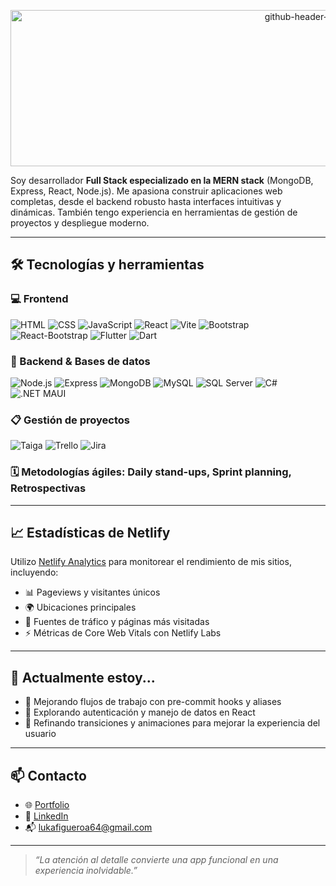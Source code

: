 <p align="center">
  <img width="938" height="250" alt="github-header-image" src="https://github.com/user-attachments/assets/7ebc3d62-8df8-4226-a488-41f41d298a4f" />
</p>

Soy desarrollador **Full Stack especializado en la MERN stack** (MongoDB, Express, React, Node.js). Me apasiona construir aplicaciones web completas, desde el backend robusto hasta interfaces intuitivas y dinámicas. También tengo experiencia en herramientas de gestión de proyectos y despliegue moderno.

---

## 🛠️ Tecnologías y herramientas

### 💻 Frontend
![HTML](https://img.shields.io/badge/-HTML5-E34F26?logo=html5&logoColor=white&style=flat)
![CSS](https://img.shields.io/badge/-CSS3-1572B6?logo=css3&logoColor=white&style=flat)
![JavaScript](https://img.shields.io/badge/-JavaScript-F7DF1E?logo=javascript&logoColor=black&style=flat)
![React](https://img.shields.io/badge/-React-61DAFB?logo=react&logoColor=white&style=flat)
![Vite](https://img.shields.io/badge/-Vite-646CFF?logo=vite&logoColor=white&style=flat)
![Bootstrap](https://img.shields.io/badge/-Bootstrap-7952B3?logo=bootstrap&logoColor=white&style=flat)
![React-Bootstrap](https://img.shields.io/badge/-React--Bootstrap-7952B3?logo=bootstrap&logoColor=white&style=flat)
![Flutter](https://img.shields.io/badge/-Flutter-02569B?logo=flutter&logoColor=white&style=flat)
![Dart](https://img.shields.io/badge/-Dart-0175C2?logo=dart&logoColor=white&style=flat)

### 🧠 Backend & Bases de datos
![Node.js](https://img.shields.io/badge/-Node.js-339933?logo=node.js&logoColor=white&style=flat)
![Express](https://img.shields.io/badge/-Express-000000?logo=express&logoColor=white&style=flat)
![MongoDB](https://img.shields.io/badge/-MongoDB-47A248?logo=mongodb&logoColor=white&style=flat)
![MySQL](https://img.shields.io/badge/-MySQL-4479A1?logo=mysql&logoColor=white&style=flat)
![SQL Server](https://img.shields.io/badge/-SQL%20Server-CC2927?logo=microsoft-sql-server&logoColor=white&style=flat)
![C#](https://img.shields.io/badge/-C%23-239120?logo=c-sharp&logoColor=white&style=flat)
![.NET MAUI](https://img.shields.io/badge/-.NET%20MAUI-512BD4?logo=dotnet&logoColor=white&style=flat)

### 📋 Gestión de proyectos
![Taiga](https://img.shields.io/badge/-Taiga-13C4A3?logo=taiga&logoColor=white&style=flat)
![Trello](https://img.shields.io/badge/-Trello-0052CC?logo=trello&logoColor=white&style=flat)
![Jira](https://img.shields.io/badge/-Jira-0052CC?logo=jira&logoColor=white&style=flat)

### 🗓️ Metodologías ágiles: **Daily stand-ups**, **Sprint planning**, **Retrospectivas**

---

## 📈 Estadísticas de Netlify

Utilizo [Netlify Analytics](https://www.netlify.com/blog/2021/12/14/monitor-the-health-and-usage-of-your-sites-with-netlify-analytics/) para monitorear el rendimiento de mis sitios, incluyendo:
- 📊 Pageviews y visitantes únicos
- 🌍 Ubicaciones principales
- 🔗 Fuentes de tráfico y páginas más visitadas
- ⚡ Métricas de Core Web Vitals con Netlify Labs

---

## 🚀 Actualmente estoy...

- 🔧 Mejorando flujos de trabajo con pre-commit hooks y aliases
- 🧪 Explorando autenticación y manejo de datos en React
- 🎨 Refinando transiciones y animaciones para mejorar la experiencia del usuario

---

## 📫 Contacto

- 🌐 [Portfolio](https://tuportfolio.com)
- 💼 [LinkedIn](https://linkedin.com/in/lucas-figueroa-579b0b30b)
- 📬 lukafigueroa64@gmail.com

---

> _“La atención al detalle convierte una app funcional en una experiencia inolvidable.”_

